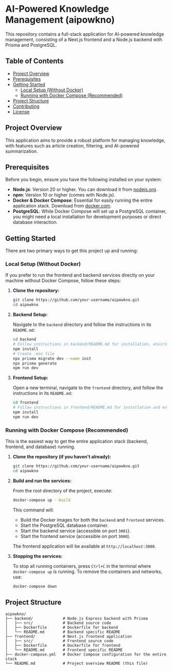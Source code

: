 # AI-Powered Knowledge Management (aipowkno)

This repository contains a full-stack application for AI-powered knowledge management, consisting of a Next.js frontend and a Node.js backend with Prisma and PostgreSQL.

## Table of Contents

- [Project Overview](#project-overview)
- [Prerequisites](#prerequisites)
- [Getting Started](#getting-started)
  - [Local Setup (Without Docker)](#local-setup-without-docker)
  - [Running with Docker Compose (Recommended)](#running-with-docker-compose-recommended)
- [Project Structure](#project-structure)
- [Contributing](#contributing)
- [License](#license)

## Project Overview

This application aims to provide a robust platform for managing knowledge, with features such as article creation, filtering, and AI-powered summarization.

## Prerequisites

Before you begin, ensure you have the following installed on your system:

*   **Node.js**: Version 20 or higher. You can download it from [nodejs.org](https://nodejs.org/).
*   **npm**: Version 10 or higher (comes with Node.js).
*   **Docker & Docker Compose**: Essential for easily running the entire application stack. Download from [docker.com](https://www.docker.com/get-started).
*   **PostgreSQL**: While Docker Compose will set up a PostgreSQL container, you might need a local installation for development purposes or direct database interaction.

## Getting Started

There are two primary ways to get this project up and running:

### Local Setup (Without Docker)

If you prefer to run the frontend and backend services directly on your machine without Docker Compose, follow these steps:

1.  **Clone the repository:**

    ```bash
    git clone https://github.com/your-username/aipowkno.git
    cd aipowkno
    ```

2.  **Backend Setup:**

    Navigate to the `backend` directory and follow the instructions in its `README.md`:

    ```bash
    cd backend
    # Follow instructions in backend/README.md for installation, environment variables, and database setup
    npm install
    # Create .env file
    npx prisma migrate dev --name init
    npx prisma generate
    npm run dev
    ```

3.  **Frontend Setup:**

    Open a new terminal, navigate to the `frontend` directory, and follow the instructions in its `README.md`:

    ```bash
    cd frontend
    # Follow instructions in frontend/README.md for installation and environment variables
    npm install
    npm run dev
    ```

### Running with Docker Compose (Recommended)

This is the easiest way to get the entire application stack (backend, frontend, and database) running.

1.  **Clone the repository (if you haven't already):**

    ```bash
    git clone https://github.com/your-username/aipowkno.git
    cd aipowkno
    ```

2.  **Build and run the services:**

    From the root directory of the project, execute:

    ```bash
    docker-compose up --build
    ```

    This command will:
    *   Build the Docker images for both the `backend` and `frontend` services.
    *   Start the PostgreSQL database container.
    *   Start the backend service (accessible on port `3001`).
    *   Start the frontend service (accessible on port `3000`).

    The frontend application will be available at `http://localhost:3000`.

3.  **Stopping the services:**

    To stop all running containers, press `Ctrl+C` in the terminal where `docker-compose up` is running. To remove the containers and networks, use:

    ```bash
    docker-compose down
    ```

## Project Structure

```
aipowkno/
├── backend/             # Node.js Express backend with Prisma
│   ├── src/             # Backend source code
│   ├── Dockerfile       # Dockerfile for backend
│   └── README.md        # Backend specific README
├── frontend/            # Next.js frontend application
│   ├── src/             # Frontend source code
│   ├── Dockerfile       # Dockerfile for frontend
│   └── README.md        # Frontend specific README
├── docker-compose.yml   # Docker Compose configuration for the entire stack
└── README.md            # Project overview README (this file)
```
